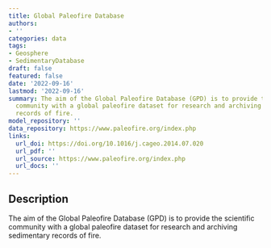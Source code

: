 ```yaml
---
title: Global Paleofire Database
authors:
- ''
categories: data
tags:
- Geosphere
- SedimentaryDatabase
draft: false
featured: false
date: '2022-09-16'
lastmod: '2022-09-16'
summary: The aim of the Global Paleofire Database (GPD) is to provide the scientific
  community with a global paleofire dataset for research and archiving sedimentary
  records of fire.
model_repository: ''
data_repository: https://www.paleofire.org/index.php
links:
  url_doi: https://doi.org/10.1016/j.cageo.2014.07.020
  url_pdf: ''
  url_source: https://www.paleofire.org/index.php
  url_docs: ''
---
```


## Description

The aim of the Global Paleofire Database (GPD) is to provide the scientific community with a global paleofire dataset for research and archiving sedimentary records of fire.

